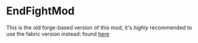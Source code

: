 # EndFightMod
This is the old forge-based version of this mod, it's *highly* recommended to use the fabric version instead: found [here](https://www.github.com/slackow/EndFightMod---Fabric)
